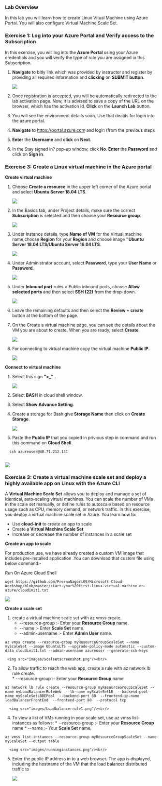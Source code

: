 

   
 
### Lab Overview
 In this lab you will learn how to create Linux Vitual Machine using Azure Portal. You will also configure Virtual Machine Scale Set.
 
### Exercise 1: Log into your Azure Portal and Verify access to the Subscription

In this exercise, you will log into the **Azure Portal** using your Azure credentials and you will verify the type of role you are assigned in this Subscription.

1.	**Navigate** to bitly link which was provided by instructor and register by providing all required information and **clicking** on **SUBMIT button**.<br/>

    <img src="images/signin.png"/><br/>

2. Once registration is accepted, you will be automatically redirected to the lab activation page. Now, it is advised to save a copy of the URL on the browser, which has the activation id. **Click** on the **Launch Lab** button.<br/>

3. You will see the environment details soon. Use that deatils for login into the azure portal.<br/>

4. **Navigate** to https://portal.azure.com and login (from the previous step).

5. **Enter** the **Username** and **click** on **Next**.<br/>


6.	In the Stay signed in? pop-up window, click **No**. **Enter** the **Password** and click on **Sign in**.<br/>


### Exercise 3: Create a Linux virtual machine in the Azure portal


**Create virtual machine**

1. Choose **Create a resource** in the upper left corner of the Azure portal and select **Ubuntu Server 18.04 LTS**.<br/>

   <img src="images/ubuntunew.png"/><br/>

2. In the Basics tab, under Project details, make sure the correct **Subscription** is selected and then choose your **Resource group**.<br/>

    <img src="images/suscription.png"/><br/>

3. Under Instance details, type **Name of VM** for the Virtual machine name,choose **Region** for your **Region** and choose image **"Ubuntu Server 18.04 LTS/Ubuntu Server 16.04 LTS**.<br/>

     <img src="images/vmname.png"/><br/>

4. Under Administrator account, select **Password**, type your **User Name** or **Password**.<br/>

     <img src="images/adminp.png"/><br/>

5. Under **Inbound port** rules > Public inbound ports, choose **Allow selected ports** and then select **SSH (22)** from the drop-down.<br/>

     <img src="images/portssh.png"/><br/>

6. Leave the remaining defaults and then select the **Review + create** button at the bottom of the page.<br/>

7. On the Create a virtual machine page, you can see the details about the VM you are about to create. When you are ready, select        **Create**.<br/>
 
      <img src="images/validation.png"/><br/>

8. For connecting to virtual machine copy the virtual machine **Public IP**. <br/>

      <img src="images/ubuntufinal.png"/><br/>
      
**Connect to virtual machine**

1. Select this sign **">_"** .<br/>

   <img src="images/azureclisign.png"/><br/>

2. Select **BASH** in cloud shell window.<br/>

3. Select **Show Advance Setting**.<br/>

4. Create a storage for Bash give **Storage Name** then click on **Create Storage**.<br/>

   <img src="images/st.png"/><br/>

5. Paste the **Public IP** that you copied in privious step in command and run this command on **Cloud Shell**.<br/>

  ```
    ssh azureuser@40.71.212.131
   
  ```
   <img src="images/ssh.png"/><br/>


### Exercise 3: Create a virtual machine scale set and deploy a highly available app on Linux with the Azure CLI

A **Virtual Machine Scale Set** allows you to deploy and manage a set of identical, auto-scaling virtual machines. You can scale the number of VMs in the scale set manually, or define rules to autoscale based on resource usage such as CPU, memory demand, or network traffic. In this exercise, you deploy a virtual machine scale set in Azure. You learn how to:<br/>

- Use **cloud-init** to create an app to scale<br/>
- Create a **Virtual Machine Scale Set**<br/>
- Increase or decrease the number of instances in a scale set<br/>


**Create an app to scale** <br/>

For production use, we have already created a custom VM image that includes pre-installed application .You can download that custom file using below command:-

Run On Azure Cloud Shell<br/>
```
wget https://github.com/PrernaNagori09/Microsoft-Cloud-Workshop/blob/master/start-your%20first-linux-virtual-machine-on-azure/cloudinit1.txt
```

<img src="images/githubscript.png"/><br/>


**Create a scale set** <br/>

1. create a virtual machine scale set with az vmss create. 
    * --resource-group :- Enter your **Resource Group** name.
    * --name :- Enter **Scale Set** name.
    * --admin-username :- Enter **Admin User** name.

```
az vmss create --resource-group myResourceGroupScaleSet --name myScaleSet --image UbuntuLTS --upgrade-policy-mode automatic --custom-data cloudinit1.txt --admin-username azureuser --generate-ssh-keys
```
     <img src="images/scalsetscreenshot.png"/><br/>
  
  2. To allow traffic to reach the web app, create a rule with az network lb rule create.<br/>
    * --resource-group :- Enter your **Resource Group** name
 ```
az network lb rule create --resource-group myResourceGroupScaleSet --name myLoadBalancerRuleWeb  --lb-name myScaleSetLB  --backend-pool-name myScaleSetLBBEPool  --backend-port 80  --frontend-ip-name loadBalancerFrontEnd  --frontend-port 80  --protocol tcp
  ```
      <img src="images/Loadbalancerrule1.png"/><br/>
  
  
  4. To view a list of VMs running in your scale set, use az vmss list-instances as follows:
    * --resource-group :- Enter your **Resource Group** name
    * --name :- Your **Scale Set** name.
  ```
az vmss list-instances --resource-group myResourceGroupScaleSet --name myScaleSet --output table 
  ```
      <img src="images/runninginstances.png"/><br/>
  
  5. Enter the public IP address in to a web browser. The app is displayed, including the hostname of the VM that the load balancer          distributed traffic to <br/>
  
       <img src="images/output.png"/><br/>
   
   
  
  
 
  



